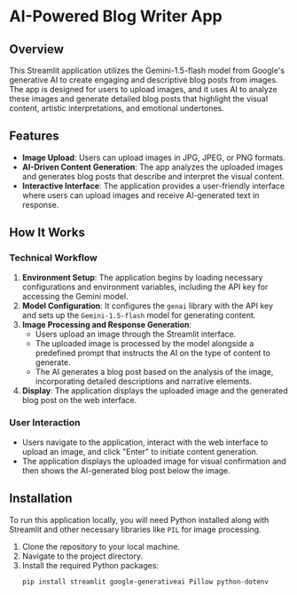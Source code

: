 # AI-Powered Blog Writer App

## Overview
This Streamlit application utilizes the Gemini-1.5-flash model from Google's generative AI to create engaging and descriptive blog posts from images. The app is designed for users to upload images, and it uses AI to analyze these images and generate detailed blog posts that highlight the visual content, artistic interpretations, and emotional undertones.

## Features
- **Image Upload**: Users can upload images in JPG, JPEG, or PNG formats.
- **AI-Driven Content Generation**: The app analyzes the uploaded images and generates blog posts that describe and interpret the visual content.
- **Interactive Interface**: The application provides a user-friendly interface where users can upload images and receive AI-generated text in response.

## How It Works
### Technical Workflow
1. **Environment Setup**: The application begins by loading necessary configurations and environment variables, including the API key for accessing the Gemini model.
2. **Model Configuration**: It configures the `genai` library with the API key and sets up the `Gemini-1.5-flash` model for generating content.
3. **Image Processing and Response Generation**:
   - Users upload an image through the Streamlit interface.
   - The uploaded image is processed by the model alongside a predefined prompt that instructs the AI on the type of content to generate.
   - The AI generates a blog post based on the analysis of the image, incorporating detailed descriptions and narrative elements.
4. **Display**: The application displays the uploaded image and the generated blog post on the web interface.

### User Interaction
- Users navigate to the application, interact with the web interface to upload an image, and click "Enter" to initiate content generation.
- The application displays the uploaded image for visual confirmation and then shows the AI-generated blog post below the image.

## Installation
To run this application locally, you will need Python installed along with Streamlit and other necessary libraries like `PIL` for image processing.

1. Clone the repository to your local machine.
2. Navigate to the project directory.
3. Install the required Python packages:
   ```bash
   pip install streamlit google-generativeai Pillow python-dotenv
